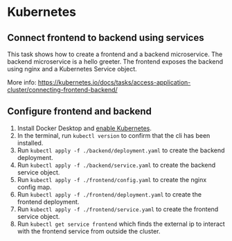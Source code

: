 # Kubernetes

## Connect frontend to backend using services

This task shows how to create a frontend and a backend microservice.
The backend microservice is a hello greeter. The frontend exposes the backend using nginx and a Kubernetes Service object.

More info: https://kubernetes.io/docs/tasks/access-application-cluster/connecting-frontend-backend/

## Configure frontend and backend

1. Install Docker Desktop and [enable Kubernetes](https://docs.docker.com/desktop/kubernetes/).
2. In the terminal, run `kubectl version` to confirm that the cli has been installed.
3. Run `kubectl apply -f ./backend/deployment.yaml` to create the backend deployment.
4. Run `kubectl apply -f ./backend/service.yaml` to create the backend service object.
5. Run `kubectl apply -f ./frontend/config.yaml` to create the nginx config map.
6. Run `kubectl apply -f ./frontend/deployment.yaml` to create the frontend deployment.
7. Run `kubectl apply -f ./frontend/service.yaml` to create the frontend service object.
8. Run `kubectl get service frontend` which finds the external ip to interact with the frontend service from outside the cluster.
